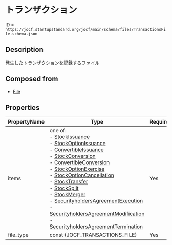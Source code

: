 # トランザクション

ID = `https://jocf.startupstandard.org/jocf/main/schema/files/TransactionsFile.schema.json`

## Description
発生したトランザクションを記録するファイル

## Composed from
- [File](../types/File.md)

## Properties

| PropertyName | Type | Required | Description |
|-------------|------|----------|-------------|
| items | one of: <br> - [StockIssuance](../objects/transactions/issuance/StockIssuance.md)<br> - [StockOptionIssuance](../objects/transactions/issuance/StockOptionIssuance.md)<br> - [ConvertibleIssuance](../objects/transactions/issuance/ConvertibleIssuance.md)<br> - [StockConversion](../objects/transactions/conversion/StockConversion.md)<br> - [ConvertibleConversion](../objects/transactions/conversion/ConvertibleConversion.md)<br> - [StockOptionExercise](../objects/transactions/exercise/StockOptionExercise.md)<br> - [StockOptionCancellation](../objects/transactions/cancellation/StockOptionCancellation.md)<br> - [StockTransfer](../objects/transactions/transfer/StockTransfer.md)<br> - [StockSplit](../objects/transactions/split/StockSplit.md)<br> - [StockMerger](../objects/transactions/merger/StockMerger.md)<br> - [SecurityholdersAgreementExecution](../objects/transactions/agreement/SecurityholdersAgreementExecution.md)<br> - [SecurityholdersAgreementModification](../objects/transactions/agreement/SecurityholdersAgreementModification.md)<br> - [SecurityholdersAgreementTermination](../objects/transactions/agreement/SecurityholdersAgreementTermination.md) | Yes | JOCFトランザクションオブジェクトのリスト |
| file_type | const (JOCF_TRANSACTIONS_FILE) | Yes |  |